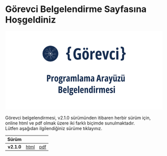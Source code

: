 # Görevci Belgelendirme Sayfasına Hoşgeldiniz

![Görevci-Docs resmi](https://github.com/kozmotronik/Gorevci-Docs/blob/main/assets/gorevci-docs.png)

Görevci belgelendirmesi, v2.1.0 sürümünden itibaren herbir sürüm için, 
online html ve pdf olmak üzere iki farklı biçimde sunulmaktadır.  
Lütfen aşağıdan ilgilendiğiniz sürüme tıklayınız.  

|Sürüm|||
|:-:|:-:|:-:|
|**v2.1.0**|[html](v2_1_0/html/index.html)|[pdf](v2_1_0/pdf/Görevci-Docs-v2.1.0.pdf)|
